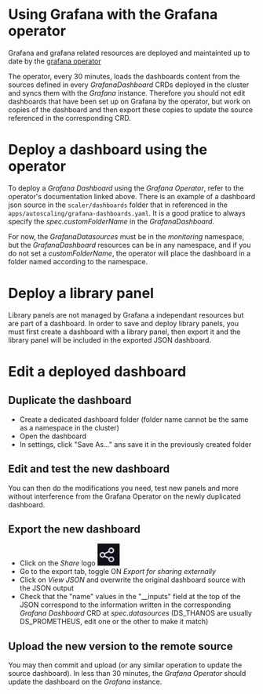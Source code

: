 # Using Grafana with the Grafana operator

Grafana and grafana related resources are deployed and maintainted up to date by the [grafana operator](https://github.com/grafana-operator/grafana-operator/tree/master/documentation)

The operator, every 30 minutes, loads the dashboards content from the sources defined in every *GrafanaDashboard* CRDs deployed in the cluster and syncs them with the *Grafana* instance. Therefore you should not edit dashboards that have been set up on Grafana by the operator, but work on copies of the dashboard and then export these copies to update the source referenced in the corresponding CRD.


# Deploy a dashboard using the operator

To deploy a *Grafana Dashboard* using the *Grafana Operator*, refer to the operator's documentation linked above. There is an example of a dashboard json source in the `scaler/dashboards` folder that in referenced in the `apps/autoscaling/grafana-dashboards.yaml`.
It is a good pratice to always specify the *spec.customFolderName* in the *GrafanaDashboard*.

For now, the *GrafanaDatasources* must be in the *monitoring* namespace, but the *GrafanaDashboard* resources can be in any namespace, and if you do not set a *customFolderName*, the operator will place the dashboard in a folder named according to the namespace.

# Deploy a library panel

Library panels are not managed by Grafana a independant resources but are part of a dashboard. In order to save and deploy library panels, you must first create a dashboard with a library panel, then export it and the library panel will be included in the exported JSON dashboard.

# Edit a deployed dashboard

## Duplicate the dashboard

 - Create a dedicated dashboard folder (folder name cannot be the same as a namespace in the cluster)
 - Open the dashboard
 - In settings, click "Save As..." ans save it in the previously created folder

## Edit and test the new dashboard

You can then do the modifications you need, test new panels and more without interference from the Grafana Operator on the newly duplicated dashboard.

## Export the new dashboard

 - Click on the *Share* logo ![](../../media/share_grafana.png)
 - Go to the export tab, toggle ON *Export for sharing externally*
 - Click on *View JSON* and overwrite the original dashboard source with the JSON output
 - Check that the "name" values in the "__inputs" field at the top of the JSON correspond to the information written in the corresponding *Grafana Dashboard* CRD at *spec.datasources* (DS_THANOS are usually DS_PROMETHEUS, edit one or the other to make it match)

## Upload the new version to the remote source

You may then commit and upload (or any similar operation to update the source dashboard). In less than 30 minutes, the *Grafana Operator* should update the dashboard on the *Grafana* instance.
